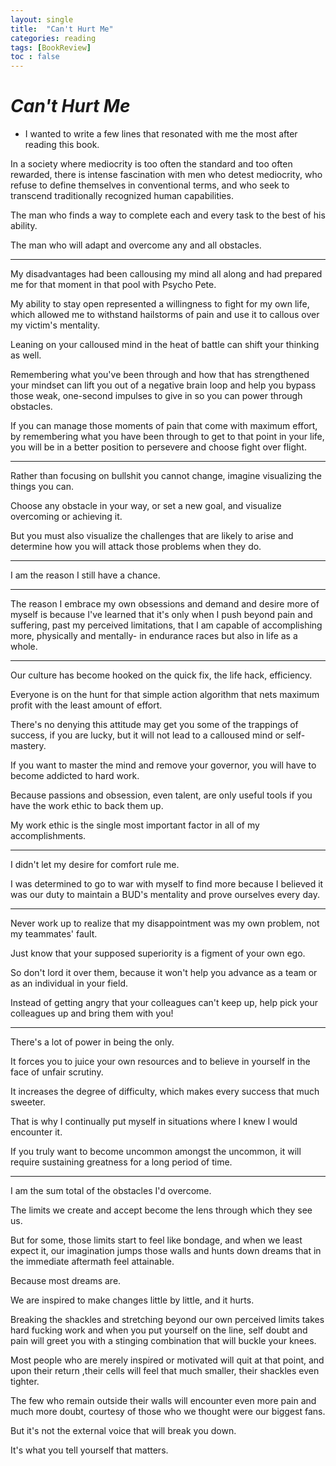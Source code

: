 ```yaml
---
layout: single
title:  "Can't Hurt Me"
categories: reading
tags: [BookReview]
toc : false
---
```


# *Can't Hurt Me*

* I wanted to write a few lines that resonated with me the most after reading this book.

In a society where mediocrity is too often the standard and too often rewarded, there is intense fascination with men who detest mediocrity, who refuse to define themselves in conventional terms, and who seek to transcend traditionally recognized human capabilities.

The man who finds a way to complete each and every task to the best of his ability.

The man who will adapt and overcome any and all obstacles.

---

My disadvantages had been callousing my mind all along and had prepared me for that moment in that pool with Psycho Pete.

My ability to stay open represented a willingness to fight for my own life, which allowed me to withstand hailstorms of pain and use it to callous over my victim's mentality. 

Leaning on your calloused mind in the heat of battle can shift your thinking as well.

Remembering what you've been through and how that has strengthened your mindset can lift you out of a negative brain loop and help you bypass those weak, one-second impulses to give in so you can power through obstacles.

If you can manage those moments of pain that come with maximum effort, by remembering what you have been through to get to that point in your life, you will be in a better position to persevere and choose fight over flight.

---

Rather than focusing on bullshit you cannot change, imagine visualizing the things you can.

Choose any obstacle in your way, or set a new goal, and visualize overcoming or achieving it.

But you must also visualize the challenges that are likely to arise and determine how you will attack those problems when they do.

---

I am the reason I still have a chance.

---

The reason I embrace my own obsessions and demand and desire more of myself is because I've learned that it's only when I push beyond pain and suffering, past my perceived limitations, that I am capable of accomplishing more, physically and mentally- in endurance races but also in life as a whole.

---

Our culture has become hooked on the quick fix, the life hack, efficiency.

Everyone is on the hunt for that simple action algorithm that nets maximum profit with the least amount of effort.

There's no denying this attitude may get you some of the trappings of success, if you are lucky, but it will not lead to a calloused mind or self-mastery.

If you want to master the mind and remove your governor, you will have to become addicted to hard work.

Because passions and obsession, even talent, are only useful tools if you have the work ethic to back them up.

My work ethic is the single most important factor in all of my accomplishments.

---

I didn't let my desire for comfort rule me.

I was determined to go to war with myself to find more because I believed it was our duty to maintain a BUD's mentality and prove ourselves every day.

---

Never work up to realize that my disappointment was my own problem, not my teammates' fault.

Just know that your supposed superiority is a figment of your own ego.

So don't lord it over them, because it won't help you advance as a team or as an individual in your field.

Instead of getting angry that your colleagues can't keep up, help pick your colleagues up and bring them with you!

---

There's a lot of power in being the only.

It forces you to juice your own resources and to believe in yourself in the face of unfair scrutiny.

It increases the degree of difficulty, which makes every success that much sweeter.

That is why I continually put myself in situations where I knew I would encounter it.

If you truly want to become uncommon amongst the uncommon, it will require sustaining greatness for a long period of time.

---

I am the sum total of the obstacles I'd overcome.

The limits we create and accept become the lens through which they see us.

But for some, those limits start to feel like bondage, and when we least expect it, our imagination jumps those walls and hunts down dreams that in the immediate aftermath feel attainable.

Because most dreams are.

We are inspired to make changes little by little, and it hurts.

Breaking the shackles and stretching beyond our own perceived limits takes hard fucking work and when you put yourself on the line, self doubt and pain will greet you with a stinging combination that will buckle your knees.

Most people who are merely inspired or motivated will quit at that point, and upon their return ,their cells will feel that much smaller, their shackles even tighter.

The few who remain outside their walls will encounter even more pain and much more doubt, courtesy of those who we thought were our biggest fans.

But it's not the external voice that will break you down.

It's what you tell yourself that matters.

